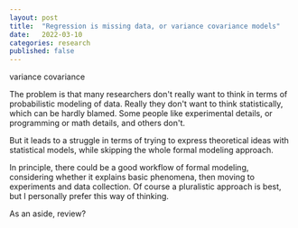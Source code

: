 ```yaml
---
layout: post
title:  "Regression is missing data, or variance covariance models"
date:   2022-03-10
categories: research
published: false
---
```


variance covariance 

The problem is that many researchers don't really want to think in terms of probabilistic modeling of data. Really they don't want to think statistically, which can be hardly blamed. Some people like experimental details, or programming or math details, and others don't.

But it leads to a struggle in terms of trying to express theoretical ideas with statistical models, while skipping the whole formal modeling approach. 

In principle, there could be a good workflow of formal modeling, considering whether it explains basic phenomena, then moving to experiments and data collection. Of course a pluralistic approach is best, but I personally prefer this way of thinking.

As an aside, review?